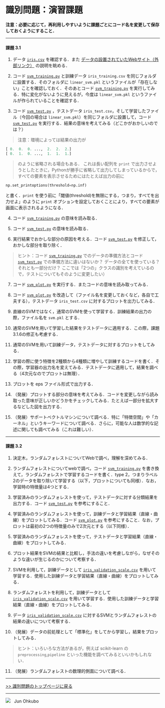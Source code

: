 # 識別問題：演習課題

**注意：必要に応じて，再利用しやすいように課題ごとにコード名を変更して保存しておくようにすること．**

***
#### 課題 3.1
1. データ [`iris.csv`](./iris.csv) を確認する．また [データの設置されていたWebサイト（外部リンク）](https://archive.ics.uci.edu/ml/datasets/Iris) の説明を眺める．

2. コード [`svm_training.py`](./svm_training.py) と訓練データ `iris_training.csv` を同じフォルダに設置する．そのフォルダに `linear_svm.pkl` というファイルが「存在しない」ことを確認しておく．そのあとコード [`svm_training.py`](./svm_training.py) を実行してみる．特に変化がないように見えるが，今度は `linear_svm.pkl` というファイルが作られていることを確認する．

3. コード [`svm_test.py`](./svm_test.py) ，テストデータ `iris_test.csv`，そして学習したファイル（今回の場合は `linear_svm.pkl`）を同じフォルダに設置して，コード [`svm_test.py`](./svm_test.py) を実行する．結果の意味を考えてみる（どこかがおかしいのでは？）

> 注意：環境によっては結果の出力が

```python
[ 0.  0.  0. ...,  2.  2.  2.]
[ 0.  1.  0. ...,  1.  1.  1.]
```

> のように省略される場合もある．
これは長い配列を `print` で出力させようとしたときに，Pythonが勝手に省略して出力してしまっているからで，すべての要素を表示させるためにはたとえば出力の前に
```python
np.set_printoptions(threshold=np.inf)
```
と書く．`print` を使う前に「閾値(threshold)を無限にする，つまり，すべてを出力せよ」のように `print` オプションを設定しておくことにより，すべての要素が画面に表示されるようになる．

4. コード [`svm_training.py`](./svm_training.py) の意味を読み取る．

5. コード [`svm_test.py`](./svm_test.py) の意味を読み取る．

6. 実行結果でおかしな部分の原因を考える．コード [`svm_test.py`](./svm_test.py) を修正して，おかしな部分を取り除く．
> ヒント：コード [`svm_training.py`](./svm_training.py) でのデータの準備方法とコード [`svm_test.py`](./svm_test.py) での準備方法に違いはないか？ データの全てを使っている？ それとも一部分だけ？ ここでは「2つの」クラスの識別を考えているので，テストについてもそのように変更したい）

7. コード [`svm_plot.py`](./svm_plot.py) を実行する．またコードの意味を読み取ってみる．

8. コード [`svm_plot.py`](./svm_plot.py) を改造して（ファイル名を変更しておくなど，各自で工夫する），テストデータ `iris_test.csv` に対するプロットを出力してみる．

9. 直線のSVMではなく，通常のSVMを使って学習する．訓練結果の出力の際，ファイル名を `svm.pkl` とする．

10. 通常のSVMを用いて学習した結果をテストデータに適用する．この際，課題3.1.6の修正も考慮する．

11. 通常のSVMを用いて訓練データ，テストデータに対するプロットをしてみる．

12. 学習の際に使う特徴を2種類から4種類に増やして訓練するコードを書く．その際，学習器の出力名を変えてみる．テストデータに適用して，結果を調べる（4次元なのでプロットは無理）．

13. プロットを eps ファイル形式で出力する．

14. （発展）プロットする部分の意味を考えてみる．コードを変更しながら読み取った意味が正しいかどうかをチェックしてみる．たとえば一部分を拡大するなどした図を出力する．

15. （発展）サポートベクトルマシンについて調べる．特に「特徴空間」や「カーネル」というキーワードについて調べる．さらに，可能な人は数学的な記述に関しても調べてみる（これは難しい）．

***
#### 課題 3.2
1. 決定木，ランダムフォレストについてWebで調べ，理解を深めてみる．

2. ランダムフォレストについてwebで調べ，コード [`svm_training.py`](./svm_training.py) を書き換えて，ランダムフォレストで学習するコードを書く．type 2，つまりラベル2のデータを取り除いて学習する（以下，プロットについても同様）．なお，学習時の特徴量は4つとする．

3. 学習済みのランダムフォレストを使って，テストデータに対する分類結果を出力する．コード [`svm_test.py`](./svm_test.py) を参考にすること．

4. 学習済みのランダムフォレストを使って，訓練データと学習結果（直線・曲線）をプロットしてみる．コード [`svm_plot.py`](./svm_plot.py) を参考にすること．なお，プロットは最初の2つの特徴量のみで2次元とする（以下同様）．

5. 学習済みのランダムフォレストを使って，テストデータと学習結果（直線・曲線）をプロットしてみる．

6. プロット結果をSVMの結果と比較し，手法の違いを考慮しながら，なぜそのような違いが生じるのかについて考察する．

7. SVMを利用して，訓練データとして [`iris_validation_scale.csv`](./iris_validation_scale.csv) を用いて学習する．使用した訓練データと学習結果（直線・曲線）をプロットしてみる．

8. ランダムフォレストを利用して，訓練データとして [`iris_validation_scale.csv`](./iris_validation_scale.csv) を用いて学習する．使用した訓練データと学習結果（直線・曲線）をプロットしてみる．

9. データ [`iris_validation_scale.csv`](./iris_validation_scale.csv) に対するSVMとランダムフォレストの結果の違いについて考察する．

10. （発展）データの前処理として「標準化」をしてから学習し，結果をプロットしてみる．
> ヒント：いろいろな方法があるが，例えば scikit-learn の `preprocessing`,`pipeline` といった機能を調べてみるといいかもしれない．

11. （発展）ランダムフォレストの数理的側面について調べる．

***
[>> 識別問題のトップページに戻る](./README.md)
***
<img src="https://i.creativecommons.org/l/by-nc-sa/4.0/88x31.png"> &nbsp; Jun Ohkubo
